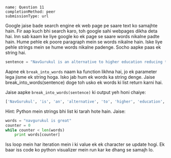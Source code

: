 ```ngMeta
name: Question 11
completionMethod: peer
submissionType: url
```

Google jaise bade search engine ek web page pe saare text ko samajhte hain. Fir aap kuch bhi search karo, toh google sahi webpages dikha deta hai. Inn sab kaam ke liye google ko ek page se saare words nikalne padte hain. Hume pehle ek poore paragraph mein se words nikalne hain. Iske liye pehle strings mein se hume words nikalne padenge. Socho aapke paas ek string hai.

```python
sentence = "NavGurukul is an alternative to higher education reducing the barriers of current formal education system"
```

Aapne ek `break_into_words` naam ka function likhna hai, jo ek parameter lega jisme ek string hoga. Isko jab hum ek words ka string denge. Jaise break_into_words(sentence) doge toh usko ek words ki list return karni hai.

Jaise aapke `break_into_words(sentence)` ki output yeh honi chaiye:

```python
['NavGurukul', 'is', 'an', 'alternative', 'to', 'higher', 'education', 'reducing', 'the', 'barriers', 'of', 'current', 'formal', 'education', 'system']
```

Hint: Python mein strings bhi list ki tarah hote hain. Jaise:

```python
words = "navgurukul is great"
counter = 0
while counter < len(words)
    print words[counter]
````

Iss loop mein har iteration mein i ki value ek ek character se update hogi. Ek baar iss code ko python visualizer mein run kar ke dhang se samajh lo.
